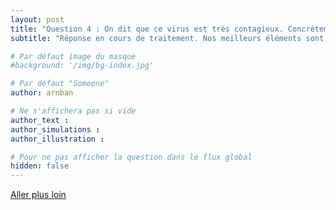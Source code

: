 ```yaml
---
layout: post
title: "Question 4 : On dit que ce virus est très contagieux. Concrètement, qu'est-ce que ça signifie ?"
subtitle: "Réponse en cours de traitement. Nos meilleurs éléments sont sur le coup"

# Par défaut image du masque
#background: '/img/bg-index.jpg'

# Par défaut "Someone"
author: arnban

# Ne s'affichera pas si vide
author_text : 
author_simulations : 
author_illustration : 

# Pour ne pas afficher la question dans le flux global
hidden: false
---
```




<a href="{% post_url 2020-03-26-q1-1 %}" class="btn btn-primary">Aller plus loin</a>
